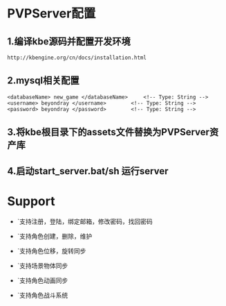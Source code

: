 PVPServer配置
==========
## 1.编译kbe源码并配置开发环境
	http://kbengine.org/cn/docs/installation.html
	
## 2.mysql相关配置
	<databaseName> new_game </databaseName> 	<!-- Type: String -->
	<username> beyondray </username>		<!-- Type: String -->
	<password> beyondray </password>		<!-- Type: String -->
	
## 3.将kbe根目录下的assets文件替换为PVPServer资产库

## 4.启动start_server.bat/sh 运行server



Support
==========
* `支持注册，登陆，绑定邮箱，修改密码，找回密码

* `支持角色创建，删除，维护

* `支持角色位移，旋转同步

* `支持场景物体同步

* `支持角色动画同步

* `支持角色战斗系统
